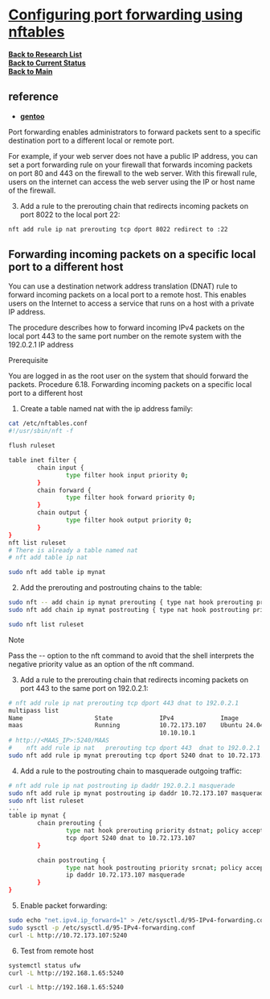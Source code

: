 # **[Configuring port forwarding using nftables](https://docs.redhat.com/en/documentation/red_hat_enterprise_linux/7/html/security_guide/sec-configuring_port_forwarding_using_nftables#sec-Configuring_port_forwarding_using_nftables)**

**[Back to Research List](../../../../research_list.md)**\
**[Back to Current Status](../../../../../development/status/weekly/current_status.md)**\
**[Back to Main](../../../../../README.md)**

## reference

- **[gentoo](https://wiki.gentoo.org/wiki/Nftables/Examples)**

Port forwarding enables administrators to forward packets sent to a specific destination port to a different local or remote port.

For example, if your web server does not have a public IP address, you can set a port forwarding rule on your firewall that forwards incoming packets on port 80 and 443 on the firewall to the web server. With this firewall rule, users on the internet can access the web server using the IP or host name of the firewall.

3. Add a rule to the prerouting chain that redirects incoming packets on port 8022 to the local port 22:

```bash
nft add rule ip nat prerouting tcp dport 8022 redirect to :22
```

## Forwarding incoming packets on a specific local port to a different host

You can use a destination network address translation (DNAT) rule to forward incoming packets on a local port to a remote host. This enables users on the Internet to access a service that runs on a host with a private IP address.

The procedure describes how to forward incoming IPv4 packets on the local port 443 to the same port number on the remote system with the 192.0.2.1 IP address

Prerequisite

You are logged in as the root user on the system that should forward the packets.
Procedure 6.18. Forwarding incoming packets on a specific local port to a different host

1. Create a table named nat with the ip address family:

```bash
cat /etc/nftables.conf
#!/usr/sbin/nft -f

flush ruleset

table inet filter {
        chain input {
                type filter hook input priority 0;
        }
        chain forward {
                type filter hook forward priority 0;
        }
        chain output {
                type filter hook output priority 0;
        }
}
nft list ruleset
# There is already a table named nat
# nft add table ip nat

sudo nft add table ip mynat
```

2. Add the prerouting and postrouting chains to the table:

```bash
sudo nft -- add chain ip mynat prerouting { type nat hook prerouting priority -100 \; \}
sudo nft add chain ip mynat postrouting { type nat hook postrouting priority 100 \; \}

sudo nft list ruleset

```

Note

Pass the -- option to the nft command to avoid that the shell interprets the negative priority value as an option of the nft command.

<!-- http://<MAAS_IP>:5240/MAAS -->

3. Add a rule to the prerouting chain that redirects incoming packets on port 443 to the same port on 192.0.2.1:

```bash
# nft add rule ip nat prerouting tcp dport 443 dnat to 192.0.2.1
multipass list
Name                    State             IPv4             Image
maas                    Running           10.72.173.107    Ubuntu 24.04 LTS
                                          10.10.10.1
# http://<MAAS_IP>:5240/MAAS 
#    nft add rule ip nat   prerouting tcp dport 443  dnat to 192.0.2.1
sudo nft add rule ip mynat prerouting tcp dport 5240 dnat to 10.72.173.107

```

4. Add a rule to the postrouting chain to masquerade outgoing traffic:

```bash
# nft add rule ip nat postrouting ip daddr 192.0.2.1 masquerade
sudo nft add rule ip mynat postrouting ip daddr 10.72.173.107 masquerade
sudo nft list ruleset
...
table ip mynat {
        chain prerouting {
                type nat hook prerouting priority dstnat; policy accept;
                tcp dport 5240 dnat to 10.72.173.107
        }

        chain postrouting {
                type nat hook postrouting priority srcnat; policy accept;
                ip daddr 10.72.173.107 masquerade
        }
}
```

5. Enable packet forwarding:

```bash
sudo echo "net.ipv4.ip_forward=1" > /etc/sysctl.d/95-IPv4-forwarding.conf
sudo sysctl -p /etc/sysctl.d/95-IPv4-forwarding.conf
curl -L http://10.72.173.107:5240 
```

6. Test from remote host

```bash
systemctl status ufw 
curl -L http://192.168.1.65:5240

curl -L http://192.168.1.65:5240
```